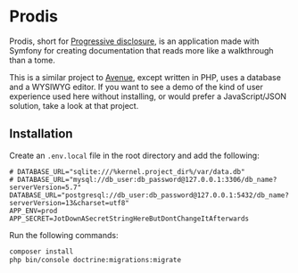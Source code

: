 # Prodis

Prodis, short for [Progressive disclosure](https://en.wikipedia.org/wiki/Progressive_disclosure), is an application made with Symfony for creating documentation that reads more like a walkthrough than a tome.

This is a similar project to [Avenue](https://github.com/carlnewton/avenue), except written in PHP, uses a database and a WYSIWYG editor. If you want to see a demo of the kind of user experience used here without installing, or would prefer a JavaScript/JSON solution, take a look at that project.

## Installation

Create an `.env.local` file in the root directory and add the following:

```
# DATABASE_URL="sqlite:///%kernel.project_dir%/var/data.db"
# DATABASE_URL="mysql://db_user:db_password@127.0.0.1:3306/db_name?serverVersion=5.7"
DATABASE_URL="postgresql://db_user:db_password@127.0.0.1:5432/db_name?serverVersion=13&charset=utf8"
APP_ENV=prod
APP_SECRET=JotDownASecretStringHereButDontChangeItAfterwards
```

Run the following commands:

```sh
composer install
php bin/console doctrine:migrations:migrate
```
